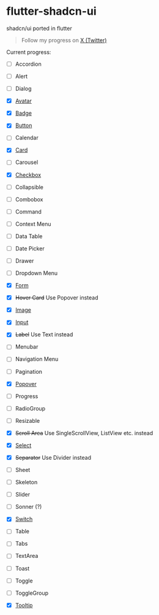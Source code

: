 # flutter-shadcn-ui

shadcn/ui ported in flutter

> Follow my progress on [X (Twitter)](https://twitter.com/nank1ro)

Current progress:
- [ ] Accordion
- [ ] Alert
- [ ] Dialog
- [x] [Avatar](https://mariuti.com/shadcn-ui/components/avatar/)
- [x] [Badge](https://mariuti.com/shadcn-ui/components/badge/)
- [x] [Button](https://mariuti.com/shadcn-ui/components/button/)
- [ ] Calendar
- [x] [Card](https://mariuti.com/shadcn-ui/components/card/)
- [ ] Carousel
- [x] [Checkbox](https://mariuti.com/shadcn-ui/components/checkbox/)
- [ ] Collapsible
- [ ] Combobox
- [ ] Command
- [ ] Context Menu
- [ ] Data Table
- [ ] Date Picker
- [ ] Drawer
- [ ] Dropdown Menu
- [x] [Form](https://mariuti.com/shadcn-ui/components/form/)
- [x] <strike>Hover Card</strike> Use Popover instead
- [x] [Image](https://mariuti.com/shadcn-ui/components/image/)
- [x] [Input](https://mariuti.com/shadcn-ui/components/input/)
- [x] <strike>Label</strike> Use Text instead
- [ ] Menubar
- [ ] Navigation Menu
- [ ] Pagination
- [x] [Popover](https://mariuti.com/shadcn-ui/components/popover/)
- [ ] Progress
- [ ] RadioGroup
- [ ] Resizable
- [x] <strike>Scroll Area</strike> Use SingleScrollView, ListView etc. instead
- [x] [Select](https://mariuti.com/shadcn-ui/components/select/)
- [x] <strike>Separator</strike> Use Divider instead
- [ ] Sheet
- [ ] Skeleton
- [ ] Slider
- [ ] Sonner (?)
- [x] [Switch](https://mariuti.com/shadcn-ui/components/switch/)
- [ ] Table
- [ ] Tabs
- [ ] TextArea
- [ ] Toast
- [ ] Toggle
- [ ] ToggleGroup
- [x] [Tooltip](https://mariuti.com/shadcn-ui/components/tooltip/)





